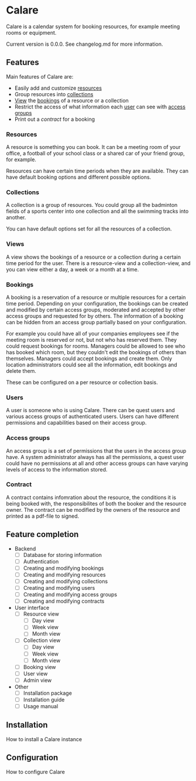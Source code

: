 # Calare

Calare is a calendar system for booking resources, for example meeting rooms or equipment.

Current version is 0.0.0. See changelog.md for more information.

## Features

Main features of Calare are:
- Easily add and customize [resources](#resources)
- Group resources into [collections](#collections)
- [View](#views) the [bookings](#bookings) of a resource or a collection
- Restrict the access of what information each [user](#users) can see with [access groups](#access-groups)
- Print out a _contract_ for a booking

### Resources

A resource is something you can book. It can be a meeting room of your office,
a football of your school class or a shared car of your friend group, for example.

Resources can have certain time periods when they are available.
They can have default booking options and different possible options.

### Collections

A collection is a group of resources. You could group all the badminton fields
of a sports center into one collection and all the swimming tracks into another.

You can have default options set for all the resources of a collection.

### Views

A view shows the bookings of a resource or a collection during a certain time period
for the user. There is a resource-view and a collection-view,
and you can view either a day, a week or a month at a time.

### Bookings

A booking is a reservation of a resource or multiple resources for a certain time period.
Depending on your configuration, the bookings can be created and modified by certain
access groups, moderated and accepted by other access groups and requested for by others.
The information of a booking can be hidden from an access group partially based on your configuration.

For example you could have all of your companies employees see if the meeting room is
reserved or not, but not who has reserved them. They could request bookings for rooms.
Managers could be allowed to see who has booked which room, but they couldn't edit
the bookings of others than themselves. Managers could accept bookings and create them.
Only location administrators could see all the information, edit bookings and delete them.

These can be configured on a per resource or collection basis.

### Users

A user is someone who is using Calare. There can be quest users and various access groups
of authenticated users. Users can have different permissions and capabilities based on
their access group.

### Access groups

An access group is a set of permissions that the users in the access group have.
A system administrator always has all the permissions, a quest user could have no permissions at all
and other access groups can have varying levels of access to the information stored.

### Contract

A contract contains infomration about the resource, the conditions it is being booked with,
the responsibilites of both the booker and the resource owner. The contract can be modified
by the owners of the resource and printed as a pdf-file to signed.

## Feature completion

- Backend
    - [ ] Database for storing information
    - [ ] Authentication
    - [ ] Creating and modifying bookings
    - [ ] Creating and modifying resources
    - [ ] Creating and modifying collections
    - [ ] Creating and modifying users
    - [ ] Creating and modifying access groups
    - [ ] Creating and modifying contracts
- User interface
    - [ ] Resource view
        - [ ] Day view
        - [ ] Week view
        - [ ] Month view
    - [ ] Collection view
        - [ ] Day view
        - [ ] Week view
        - [ ] Month view
    - [ ] Booking view
    - [ ] User view
    - [ ] Admin view
- Other
    - [ ] Installation package
    - [ ] Installation guide
    - [ ] Usage manual

## Installation

How to install a Calare instance

## Configuration

How to configure Calare


